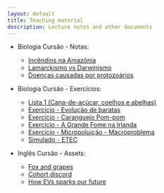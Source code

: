 ```yaml
---
layout: default
title: Teaching material
description: Lecture notes and other documents
---
```


* Biologia Cursão - Notas:
	* <a href="https://drive.google.com/open?id=1iIPK31Rzsu654HOJ-HTB_1cuA7XVqFnR">Incêndios na Amazônia</a>
	* <a href="https://drive.google.com/open?id=1_Kp0Eq9GD5HnYTjOCIfiGpscU1xM7HMk">Lamarckismo vs Darwinismo</a>
	* <a href="https://drive.google.com/open?id=1QoT40Frz-ikoDg8OXio7DOh-R8B_coTX">Doenças causadas por protozoários</a>
	
* Biologia Cursão - Exercícios:
	* <a href="https://drive.google.com/open?id=1suixRGqW4daSmFdwmwaopXc8irHulRFI399-pu5qicw">Lista 1 (Cana-de-açúcar, coelhos e abelhas)</a>
	* <a href="\assets\teaching\ex1">Exercício - Evolução de baratas</a>
	* <a href="\assets\teaching\ex2">Exercício - Caranguejo Pom-pom</a>
	* <a href="\assets\teaching\ex3">Exercício - A Grande Fome na Irlanda</a>
	* <a href="\assets\teaching\ex4">Exercício - Micropoluição - Macroproblema</a>
	* <a href="\assets\teaching\simulado">Simulado - ETEC</a>

* Inglês Cursão - Assets:
	* <a href="\assets\teaching\english_1">Fox and grapes</a>
	* <a href="\assets\teaching\english_2">Cohort discord</a>
	* <a href="\assets\teaching\english_3">How EVs sparks our future</a>